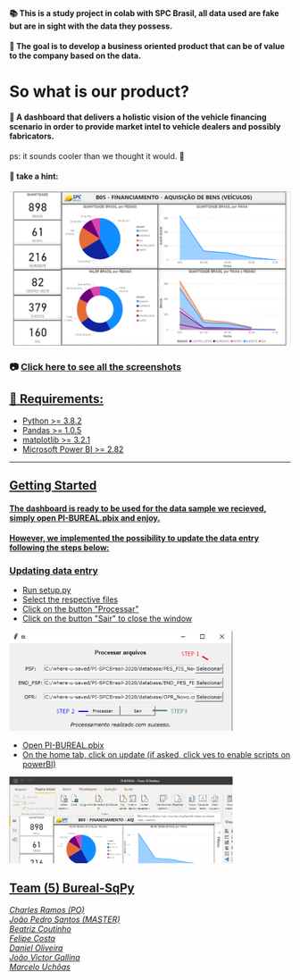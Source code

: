 

#### :books: This is a study project in colab with SPC Brasil, all data used are fake but are in sight with the data they possess.
#### :running: The goal is to develop a business oriented product that can be of value to the company based on the data.
# So what is our product?
#### :pushpin: A dashboard that delivers a holistic vision of the vehicle financing scenario in order to provide market intel to vehicle dealers and possibly fabricators.
ps: it sounds cooler than we thought it would. 🤭
#### :mag_right: take a hint:
<img src="screenshots/frontend/dashboard.png" width="700px" />

### :camera: <a href="SCREENSHOTS.md"> Click here to see all the screenshots

## :electric_plug: Requirements:
- Python >= 3.8.2
- Pandas >= 1.0.5
- matplotlib >= 3.2.1
- Microsoft Power BI >= 2.82

<hr />

## Getting Started

#### The dashboard is ready to be used for the data sample we recieved, simply open PI-BUREAL.pbix and enjoy.

#### However, we implemented the possibility to update the data entry following the steps below:

### Updating data entry

- Run setup.py
- Select the respective files
- Click on the button "Processar"
- Click on the button "Sair" to close the window
<img src="screenshots/getting-started/setup.png" width=400px>

- Open PI-BUREAL.pbix
- On the home tab, click on update (if asked, click yes to enable scripts on powerBI)
<img src="screenshots/getting-started/frontend.png" width=400px>


## Team (5) Bureal-SqPy 
[*Charles Ramos (PO)*](https://github.com/charles-ramos)      
[*João Pedro Santos (MASTER)*](https://github.com/QuodJP)      
[*Beatriz Coutinho*](https://github.com/bibiacoutinho)      
[*Felipe Costa*](https://github.com/fcostafelipe)      
[*Daniel Oliveira*](https://github.com/danielsantosoliveira)                                                                           
[*João Victor Gallina*](https://github.com/JVMedeiros)                                                                                 
[*Marcelo Uchôas*](https://github.com/marcelouchoas)
